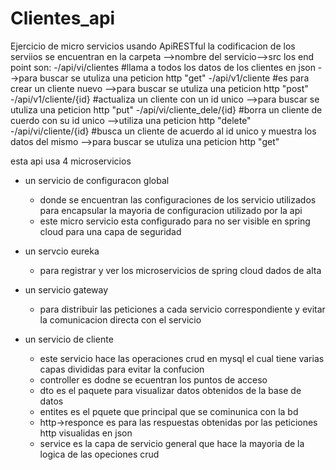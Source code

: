 # Clientes_api
Ejercicio de micro servicios usando ApiRESTful 
la codificacion de los serviios se encuentran en la carpeta -->nombre del servicio-->src
los end point son:
-/api/vi/clientes  #llama a todos los datos de los clientes en json -->para buscar se utuliza una peticion http "get"
-/api/v1/cliente   #es para crear un cliente nuevo -->para buscar se utuliza una peticion http "post"
-/api/v1/cliente/{id} #actualiza un cliente con un id unico -->para buscar se utuliza una peticion http "put"
-/api/vi/cliente_dele/{id} #borra un cliente de cuerdo con su id unico -->utiliza una peticion http "delete"
-/api/vi/cliente/{id} #busca un cliente de acuerdo al id unico y muestra los datos del mismo  -->para buscar se utuliza una peticion http "get"


esta api usa 4 microservicios 

- un servicio de configuracon global
   - donde se encuentran las configuraciones de los servicio utilizados para encapsular la mayoria de configuracion utilizado por la api
   - este micro servicio esta configurado para no ser visible en spring cloud para una capa de seguridad

- un servcio eureka
   - para registrar y ver los microservicios de spring cloud dados de alta

- un servicio gateway
   - para distribuir las peticiones a cada servicio correspondiente y evitar la comunicacion directa con el servicio

- un servicio de cliente
   - este servicio hace las operaciones crud en mysql el cual tiene varias capas divididas para evitar la confucion
   - controller es dodne se ecuentran los puntos de acceso
   - dto es el paquete para visualizar datos obtenidos de la base de datos
   - entites es el pquete que principal que se cominunica con la bd
   - http->responce es para las respuestas obtenidas por las peticiones http visualidas en json
   - service es la capa de servicio general que hace la mayoria de la logica de las opeciones crud
